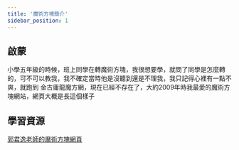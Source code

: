 ```yaml
---
title: '魔術方塊簡介'
sidebar_position: 1
---
```

## 啟蒙
小學五年級的時候，班上同學在轉魔術方塊，我很想要學，就問了同學是怎麼轉的，可不可以教我，我不確定當時他是沒聽到還是不理我，我只記得心裡有一點不爽，就跑到
金古庸龍魔方網，現在已經不存在了，大約2009年時我最愛的魔術方塊網站，網頁大概是長這個樣子


## 學習資源

[郭君逸老師的魔術方塊網頁](https://www.davidguo.idv.tw/Cube/)